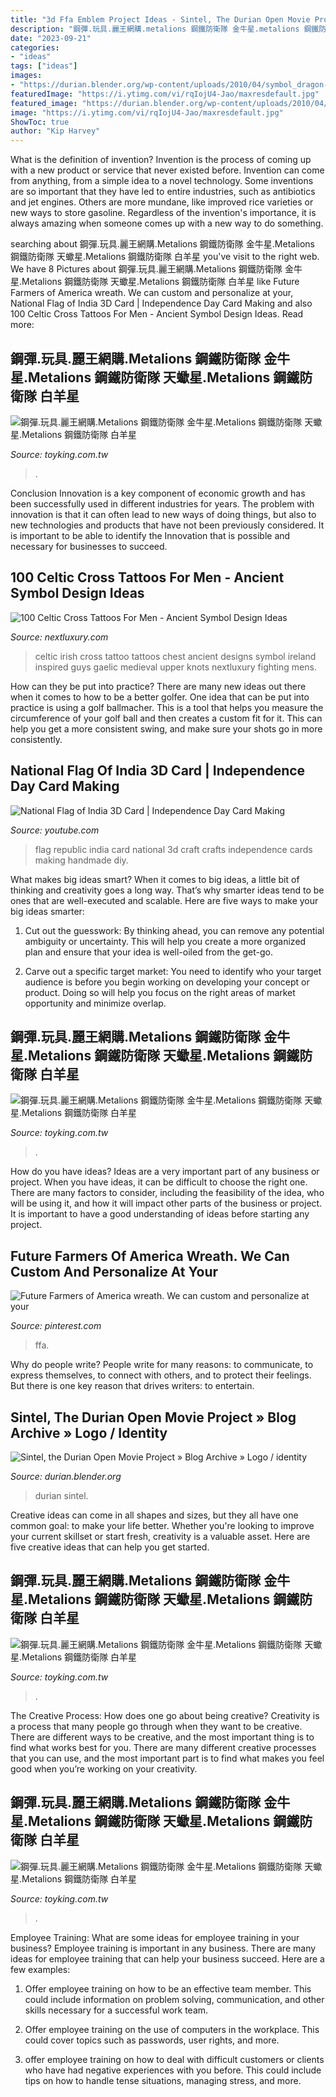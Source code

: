 ```yaml
---
title: "3d Ffa Emblem Project Ideas - Sintel, The Durian Open Movie Project » Blog Archive » Logo / Identity"
description: "鋼彈.玩具.麗王網購.metalions 鋼鐵防衛隊 金牛星.metalions 鋼鐵防衛隊 天蠍星.metalions 鋼鐵防衛隊 白羊星"
date: "2023-09-21"
categories:
- "ideas"
tags: ["ideas"]
images:
- "https://durian.blender.org/wp-content/uploads/2010/04/symbol_dragon-tree.png"
featuredImage: "https://i.ytimg.com/vi/rqIojU4-Jao/maxresdefault.jpg"
featured_image: "https://durian.blender.org/wp-content/uploads/2010/04/symbol_dragon-tree.png"
image: "https://i.ytimg.com/vi/rqIojU4-Jao/maxresdefault.jpg"
ShowToc: true
author: "Kip Harvey"
---
```



What is the definition of invention?
Invention is the process of coming up with a new product or service that never existed before. Invention can come from anything, from a simple idea to a novel technology. Some inventions are so important that they have led to entire industries, such as antibiotics and jet engines. Others are more mundane, like improved rice varieties or new ways to store gasoline. Regardless of the invention's importance, it is always amazing when someone comes up with a new way to do something.

	

		
searching about 鋼彈.玩具.麗王網購.Metalions 鋼鐵防衛隊 金牛星.Metalions 鋼鐵防衛隊 天蠍星.Metalions 鋼鐵防衛隊 白羊星 you've visit to the right web. We have 8 Pictures about 鋼彈.玩具.麗王網購.Metalions 鋼鐵防衛隊 金牛星.Metalions 鋼鐵防衛隊 天蠍星.Metalions 鋼鐵防衛隊 白羊星 like Future Farmers of America wreath. We can custom and personalize at your, National Flag of India 3D Card | Independence Day Card Making and also 100 Celtic Cross Tattoos For Men - Ancient Symbol Design Ideas. Read more:
		
    
## 鋼彈.玩具.麗王網購.Metalions 鋼鐵防衛隊 金牛星.Metalions 鋼鐵防衛隊 天蠍星.Metalions 鋼鐵防衛隊 白羊星

<img loading=lazy src="http://www.toyking.com.tw/image/toy/gaia/037.jpg" onerror="this.onerror=null;this.src='https://tse4.mm.bing.net/th?id=OIP.nFnGilk5ALr1Wel3kGO0VwAAAA&amp;pid=15.1';" alt="鋼彈.玩具.麗王網購.Metalions 鋼鐵防衛隊 金牛星.Metalions 鋼鐵防衛隊 天蠍星.Metalions 鋼鐵防衛隊 白羊星">

_Source: toyking.com.tw_

>. 

	

Conclusion
Innovation is a key component of economic growth and has been successfully used in different industries for years. The problem with innovation is that it can often lead to new ways of doing things, but also to new technologies and products that have not been previously considered. It is important to be able to identify the Innovation that is possible and necessary for businesses to succeed.

    
## 100 Celtic Cross Tattoos For Men - Ancient Symbol Design Ideas

<img loading=lazy src="http://nextluxury.com/wp-content/uploads/detailed-celtic-cross-male-chest-tattoo.jpg" onerror="this.onerror=null;this.src='https://tse4.mm.bing.net/th?id=OIP.I9Jnw5VyhvZlHC5qX-NyHgHaH2&amp;pid=15.1';" alt="100 Celtic Cross Tattoos For Men - Ancient Symbol Design Ideas">

_Source: nextluxury.com_

>celtic irish cross tattoo tattoos chest ancient designs symbol ireland inspired guys gaelic medieval upper knots nextluxury fighting mens. 

	

How can they be put into practice?
There are many new ideas out there when it comes to how to be a better golfer. One idea that can be put into practice is using a golf ballmacher. This is a tool that helps you measure the circumference of your golf ball and then creates a custom fit for it. This can help you get a more consistent swing, and make sure your shots go in more consistently.

    
## National Flag Of India 3D Card | Independence Day Card Making

<img loading=lazy src="https://i.ytimg.com/vi/rqIojU4-Jao/maxresdefault.jpg" onerror="this.onerror=null;this.src='https://tse4.mm.bing.net/th?id=OIP.wpTmDookbA_s2cPKAF_WyQHaEK&amp;pid=15.1';" alt="National Flag of India 3D Card | Independence Day Card Making">

_Source: youtube.com_

>flag republic india card national 3d craft crafts independence cards making handmade diy. 

	

What makes big ideas smart?
When it comes to big ideas, a little bit of thinking and creativity goes a long way. That’s why smarter ideas tend to be ones that are well-executed and scalable. Here are five ways to make your big ideas smarter:
1. Cut out the guesswork: By thinking ahead, you can remove any potential ambiguity or uncertainty. This will help you create a more organized plan and ensure that your idea is well-oiled from the get-go.

2. Carve out a specific target market: You need to identify who your target audience is before you begin working on developing your concept or product. Doing so will help you focus on the right areas of market opportunity and minimize overlap.


    
## 鋼彈.玩具.麗王網購.Metalions 鋼鐵防衛隊 金牛星.Metalions 鋼鐵防衛隊 天蠍星.Metalions 鋼鐵防衛隊 白羊星

<img loading=lazy src="http://www.toyking.com.tw/image/toy/gunze/paint/c/030.jpg" onerror="this.onerror=null;this.src='https://tse1.mm.bing.net/th?id=OIP.7OQOp1Hk-bjN9DqLRSygxAAAAA&amp;pid=15.1';" alt="鋼彈.玩具.麗王網購.Metalions 鋼鐵防衛隊 金牛星.Metalions 鋼鐵防衛隊 天蠍星.Metalions 鋼鐵防衛隊 白羊星">

_Source: toyking.com.tw_

>. 

	

How do you have ideas?
Ideas are a very important part of any business or project. When you have ideas, it can be difficult to choose the right one. There are many factors to consider, including the feasibility of the idea, who will be using it, and how it will impact other parts of the business or project. It is important to have a good understanding of ideas before starting any project.

    
## Future Farmers Of America Wreath. We Can Custom And Personalize At Your

<img loading=lazy src="https://i.pinimg.com/originals/e8/6e/81/e86e813dbd8b2af70c0134d2344a3ebe.jpg" onerror="this.onerror=null;this.src='https://tse1.mm.bing.net/th?id=OIP._jqtOsZ2ma8Lh8w6TTZzzwHaHc&amp;pid=15.1';" alt="Future Farmers of America wreath. We can custom and personalize at your">

_Source: pinterest.com_

>ffa. 

	

Why do people write?
People write for many reasons: to communicate, to express themselves, to connect with others, and to protect their feelings. But there is one key reason that drives writers: to entertain.

    
## Sintel, The Durian Open Movie Project » Blog Archive » Logo / Identity

<img loading=lazy src="https://durian.blender.org/wp-content/uploads/2010/04/symbol_dragon-tree.png" onerror="this.onerror=null;this.src='https://tse3.mm.bing.net/th?id=OIP.yC9FzVrkx_Tnmn52KRUlmgHaHg&amp;pid=15.1';" alt="Sintel, the Durian Open Movie Project » Blog Archive » Logo / identity">

_Source: durian.blender.org_

>durian sintel. 

	

Creative ideas can come in all shapes and sizes, but they all have one common goal: to make your life better. Whether you're looking to improve your current skillset or start fresh, creativity is a valuable asset. Here are five creative ideas that can help you get started.

    
## 鋼彈.玩具.麗王網購.Metalions 鋼鐵防衛隊 金牛星.Metalions 鋼鐵防衛隊 天蠍星.Metalions 鋼鐵防衛隊 白羊星

<img loading=lazy src="http://www.toyking.com.tw/image/toy/gunze/paint/c/015.jpg" onerror="this.onerror=null;this.src='https://tse2.mm.bing.net/th?id=OIP.uceqdJH5KXHkdW1yCrMVVwAAAA&amp;pid=15.1';" alt="鋼彈.玩具.麗王網購.Metalions 鋼鐵防衛隊 金牛星.Metalions 鋼鐵防衛隊 天蠍星.Metalions 鋼鐵防衛隊 白羊星">

_Source: toyking.com.tw_

>. 

	

The Creative Process: How does one go about being creative?
Creativity is a process that many people go through when they want to be creative. There are different ways to be creative, and the most important thing is to find what works best for you. There are many different creative processes that you can use, and the most important part is to find what makes you feel good when you’re working on your creativity.

    
## 鋼彈.玩具.麗王網購.Metalions 鋼鐵防衛隊 金牛星.Metalions 鋼鐵防衛隊 天蠍星.Metalions 鋼鐵防衛隊 白羊星

<img loading=lazy src="http://www.toyking.com.tw/image/toy/3m/softback/02600.jpg" onerror="this.onerror=null;this.src='https://tse3.mm.bing.net/th?id=OIP.VdAM64u1vuYxRuQD1ReXNgAAAA&amp;pid=15.1';" alt="鋼彈.玩具.麗王網購.Metalions 鋼鐵防衛隊 金牛星.Metalions 鋼鐵防衛隊 天蠍星.Metalions 鋼鐵防衛隊 白羊星">

_Source: toyking.com.tw_

>. 

	

Employee Training: What are some ideas for employee training in your business?
Employee training is important in any business. There are many ideas for employee training that can help your business succeed. Here are a few examples:
1. Offer employee training on how to be an effective team member. This could include information on problem solving, communication, and other skills necessary for a successful work team.

2. Offer employee training on the use of computers in the workplace. This could cover topics such as passwords, user rights, and more.

3. offer employee training on how to deal with difficult customers or clients who have had negative experiences with you before. This could include tips on how to handle tense situations, managing stress, and more.


